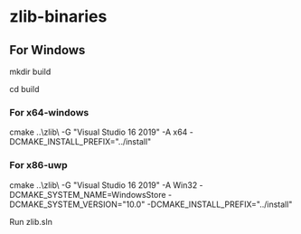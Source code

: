 # zlib-binaries

## For Windows

mkdir build

cd build

### For x64-windows
cmake ..\zlib\ -G "Visual Studio 16 2019" -A x64 -DCMAKE_INSTALL_PREFIX="../install"

### For x86-uwp
cmake ..\zlib\ -G "Visual Studio 16 2019" -A Win32 -DCMAKE_SYSTEM_NAME=WindowsStore -DCMAKE_SYSTEM_VERSION="10.0" -DCMAKE_INSTALL_PREFIX="../install"

Run zlib.sln